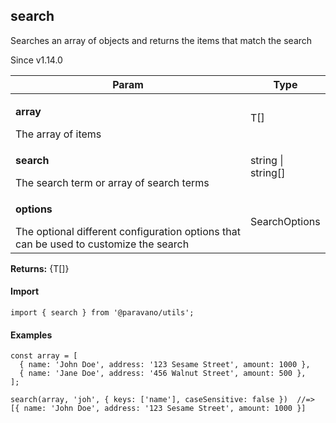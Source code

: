 <h2>search</h2>
<p>Searches an array of objects and returns the items that match the search</p>
<p>Since v1.14.0</p>
<table>
      <thead>
      <tr>
        <th>Param</th>
        <th>Type</th></tr>
      </thead>
      <tbody><tr><td><p><b>array</b></p>The array of items</td><td>T[]</td></tr><tr><td><p><b>search</b></p>The search term or array of search terms</td><td>string | string[]</td></tr><tr><td><p><b>options</b></p>The optional different configuration options that can be used to customize the search</td><td>SearchOptions</td></tr></tbody>
    </table><p><b>Returns:</b> {T[]}</p>
<h4>Import</h4>

```
import { search } from '@paravano/utils';
```

  <h4>Examples</h4>




```    
const array = [
  { name: 'John Doe', address: '123 Sesame Street', amount: 1000 },
  { name: 'Jane Doe', address: '456 Walnut Street', amount: 500 },
];

search(array, 'joh', { keys: ['name'], caseSensitive: false })  //=> [{ name: 'John Doe', address: '123 Sesame Street', amount: 1000 }]
```

    